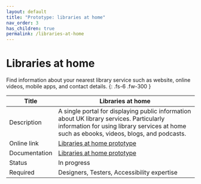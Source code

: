 ```yaml
---
layout: default
title: "Prototype: libraries at home"
nav_order: 3
has_children: true
permalink: /libraries-at-home
---
```


# Libraries at home

Find information about your nearest library service such as website, online videos, mobile apps, and contact details.
{: .fs-6 .fw-300 }

| Title | Libraries at home |
|-|-|
| Description | A single portal for displaying public information about UK library services. Particularly information for using library services at home such as ebooks, videos, blogs, and podcasts. |
| Online link | [Libraries at home prototype](https://www.librariesathome.co.uk/) |
| Documentation | [Libraries at home prototype](https://www.librariesathome.co.uk/) |
| Status | In progress |
| Required | Designers, Testers, Accessibility expertise |
